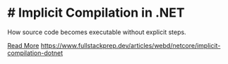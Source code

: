 # # Implicit Compilation in .NET

How source code becomes executable without explicit steps.

[Read More](https://www.fullstackprep.dev/articles/webd/netcore/implicit-compilation-dotnet) https://www.fullstackprep.dev/articles/webd/netcore/implicit-compilation-dotnet